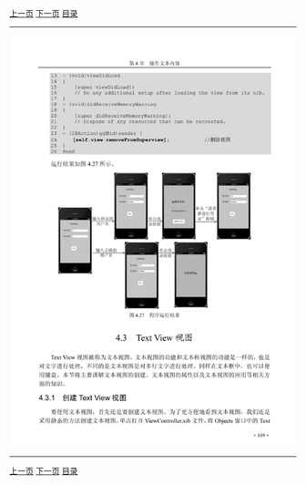 [上一页](120.md) [下一页](122.md) [目录](../README.md)

***

![121](../images/121.png)

***

[上一页](120.md) [下一页](122.md) [目录](../README.md)
